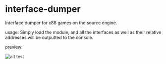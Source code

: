 # interface-dumper
Interface dumper for x86 games on the source engine.

usage:
Simply load the module, and all the interfaces as well as their relative addresses will be outputted to the console.

preview:

![alt test](https://i.imgur.com/SoLSMIB.png)
